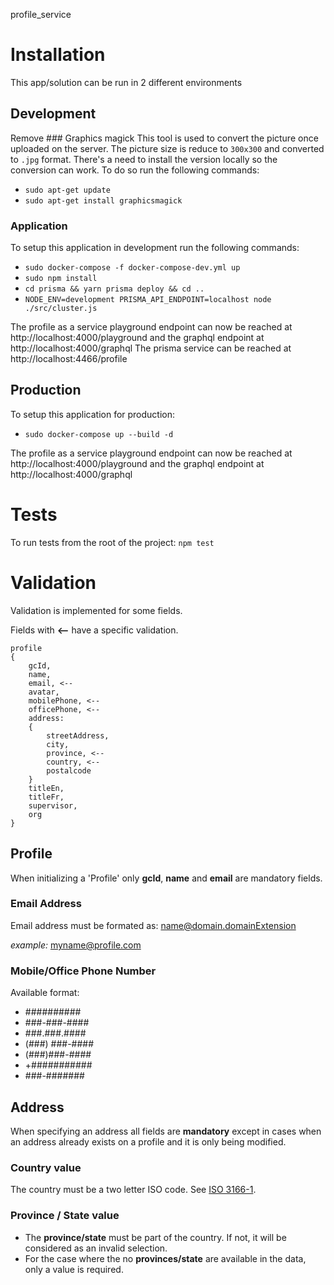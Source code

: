 profile_service

# Installation
This app/solution can be run in 2 different environments

## Development
Remove ### Graphics magick
This tool is used to convert the picture once uploaded on the server. The picture size is reduce to `300x300` and converted to `.jpg` format. There's a need to install the version locally so the conversion can work. To do so run the following commands:

* `sudo apt-get update`
* `sudo apt-get install graphicsmagick`

### Application
To setup this application in development run the following commands:

* `sudo docker-compose -f docker-compose-dev.yml up`
* `sudo npm install`
* `cd prisma && yarn prisma deploy && cd ..`
* `NODE_ENV=development PRISMA_API_ENDPOINT=localhost node ./src/cluster.js`

The profile as a service playground endpoint can now be reached at http://localhost:4000/playground and the graphql endpoint at http://localhost:4000/graphql
The prisma service can be reached at http://localhost:4466/profile


## Production
To setup this application for production:

* `sudo docker-compose up --build -d`

The profile as a service playground endpoint can now be reached at http://localhost:4000/playground and the graphql endpoint at http://localhost:4000/graphql

# Tests
To run tests from the root of the project:
`npm test`

# Validation

Validation is implemented for some fields.

Fields with **<--** have a specific validation.

```
profile
{
    gcId,
    name,
    email, <--
    avatar,
    mobilePhone, <--
    officePhone, <--
    address:
    {
        streetAddress,
        city,
        province, <--
        country, <--
        postalcode
    }
    titleEn,
    titleFr,
    supervisor,
    org 
}
```
## Profile
When initializing a 'Profile' only **gcId**, **name** and **email** are mandatory fields.
### Email Address
Email address must be formated as:
name@domain.domainExtension

*example:* myname@profile.com

### Mobile/Office Phone Number
Available format:

* ##########
* ###-###-####
* ###.###.####
* (###) ###-####
* (###)###-####
* +###########
* ###-#######

## Address
When specifying an address all fields are **mandatory** except in cases when an address already exists on a profile and it is only being modified.
### Country value
The country must be a two letter ISO code. See [ISO 3166-1](https://en.wikipedia.org/wiki/ISO_3166-1).

### Province / State value

* The **province/state** must be part of the country. If not, it will be considered as an invalid selection.
* For the case where the no **provinces/state** are available in the data, only a value is required.
